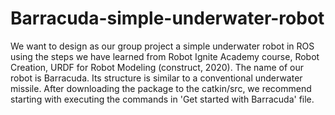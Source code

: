 # Barracuda-simple-underwater-robot
We want to design as  our group project a simple underwater robot in ROS using the steps we have learned from Robot Ignite Academy course, Robot Creation, URDF for Robot Modeling  (construct, 2020). The name of our robot is Barracuda. Its structure is similar to a conventional underwater missile. 
After downloading the package to the catkin/src, we recommend starting with executing the commands in 'Get started with Barracuda' file.
